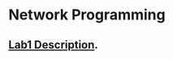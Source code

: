 # Network Programming

## [Lab1 Description](https://github.com/verasv81/network-programming/tree/master/lab1).